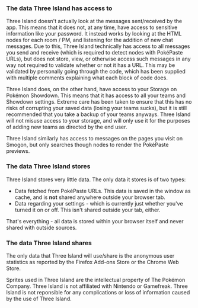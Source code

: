 ### The data Three Island has access to

Three Island doesn't actually look at the messages sent/received by the app. This means that it does not, at any time, have access to sensitive information like your password. It instead works by looking at the HTML nodes for each room / PM, and listening for the addition of new chat messages. Due to this, Three Island technically has access to all messages you send and receive (which is required to detect nodes with PokéPaste URLs), but does not store, view, or otherwise access such messages in any way not required to validate whether or not it has a URL. This may be validated by personally going through the code, which has been supplied with multiple comments explaining what each block of code does.

Three Island does, on the other hand, have access to your Storage on Pokémon Showdown. This means that it has access to all your teams and Showdown settings. Extreme care has been taken to ensure that this has no risks of corrupting your saved data (losing your teams sucks), but it is still recommended that you take a backup of your teams anyways. Three Island will not misuse access to your storage, and will only use it for the purposes of adding new teams as directed by the end user.

Three Island similarly has access to messages on the pages you visit on Smogon, but only searches though nodes to render the PokéPaste previews.

### The data Three Island stores

Three Island stores very little data. The only data it stores is of two types:
* Data fetched from PokéPaste URLs. This data is saved in the window as cache, and is **not** shared anywhere outside your browser tab.
* Data regarding your settings - which is currently just whether you've turned it on or off. This isn't shared outside your tab, either.

That's everything - all data is stored within your browser itself and never shared with outside sources. 

### The data Three Island shares

The only data that Three Island will use/share is the anonymous user statistics as reported by the Firefox Add-ons Store or the Chrome Web Store.


Sprites used in Three Island are the intellectual property of The Pokémon Company. Three Island is not affiliated with Nintendo or Gamefreak. Three Island is not reponsible for any complications or loss of information caused by the use of Three Island.